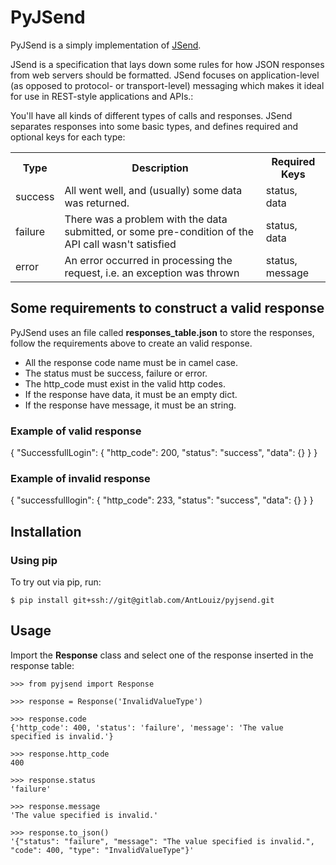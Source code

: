 # PyJSend

PyJSend is a simply implementation of [JSend](https://github.com/omniti-labs/jsend).

JSend is a specification that lays down some rules for how JSON responses from web servers should be formatted. JSend focuses on application-level (as opposed to protocol- or transport-level) messaging which makes it ideal for use in REST-style applications and APIs.:

You'll have all kinds of different types of calls and responses. JSend separates responses into some basic types, and defines required and optional keys for each type:

<table>
<tr><th>Type</td><th>Description</th><th>Required Keys</th></tr>
<tr><td>success</td><td>All went well, and (usually) some data was returned.</td><td>status, data</td></tr>
<tr><td>failure</td><td>There was a problem with the data submitted, or some pre-condition of the API call wasn't satisfied</td><td>status, data</td></tr>
<tr><td>error</td><td>An error occurred in processing the request, i.e. an exception was thrown</td><td>status, message</td></tr>
</table>

## Some requirements to construct a valid response

PyJSend uses an file called **responses_table.json** to store the responses,
follow the requirements above to create an valid response.

* All the response code name must be in camel case.
* The status must be success, failure or error.
* The http_code must exist in the valid http codes.
* If the response have data, it must be an empty dict.
* If the response have message, it must be an string.

### Example of valid response

  {
    "SuccessfullLogin": {
      "http_code": 200,
      "status": "success",
      "data": {}
    }
  }

### Example of invalid response

  {
    "successfulllogin": {
      "http_code": 233,
      "status": "success",
      "data": {}
    }
  }

## Installation

### Using pip
To try out via pip, run:
```
$ pip install git+ssh://git@gitlab.com/AntLouiz/pyjsend.git
```

## Usage

Import the **Response** class and select one of the response inserted in the response table:

```
>>> from pyjsend import Response

>>> response = Response('InvalidValueType')

>>> response.code
{'http_code': 400, 'status': 'failure', 'message': 'The value specified is invalid.'}

>>> response.http_code
400

>>> response.status
'failure'

>>> response.message
'The value specified is invalid.'

>>> response.to_json()
'{"status": "failure", "message": "The value specified is invalid.", "code": 400, "type": "InvalidValueType"}'
```